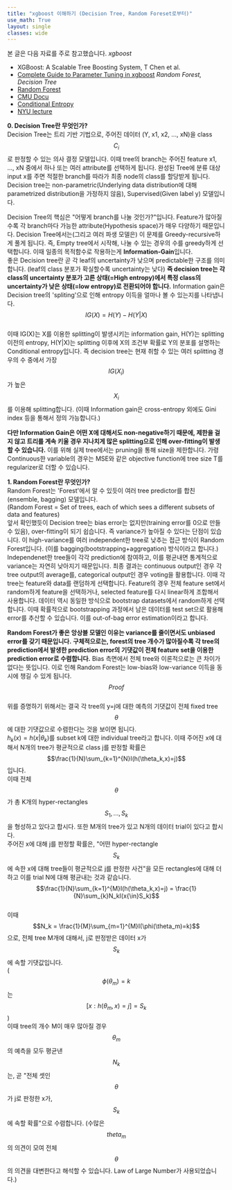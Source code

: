 ```yaml
---
title: "xgboost 이해하기 (Decision Tree, Random Foreset로부터)"
use_math: True
layout: single
classes: wide
---
```


본 글은 다음 자료를 주로 참고했습니다.
*xgboost*  
- XGBoost: A Scalable Tree Boosting System, T Chen et al.
- [Complete Guide to Parameter Tuning in xgboost](https://www.analyticsvidhya.com/blog/2016/03/complete-guide-parameter-tuning-xgboost-with-codes-python/)
*Random Forest, Decision Tree*  
- [Random Forest](https://link.springer.com/article/10.1023/A:1010933404324)
- [CMU Docu](https://www.cs.cmu.edu/~ggordon/780-fall07/fall06/homework/15780f06-hw4sol.pdf)
- [Conditional Entropy](https://en.wikipedia.org/wiki/Conditional_entropy)
- [NYU lecture](file:///C:/Users/박건영/Desktop/lecture11.pdf)

**0. Decision Tree란 무엇인가?**  
Decision Tree는 트리 기반 기법으로, 주어진 데이터 (Y, x1, x2, ..., xN)을 class $$C_i$$로 판정할 수 있는 의사 결정 모델입니다.
이때 tree의 branch는 주어진 feature x1, ..., xN 중에서 하나 또는 여러 attribute를 선택하게 됩니다. 완성된 Tree에 분류 대상 input x를 주면 
적절한 branch를 따라가 최종 node의 class를 할당받게 됩니다. 
Decision tree는 non-parametric(Underlying data distribution에 대해 parametrized distribution을 가정하지 않음), Supervised(Given label y) 모델입니다.  

Decision Tree의 핵심은 "어떻게 branch를 나눌 것인가?"입니다. 
Feature가 많아질 수록 각 branch마다 가능한 attribute(Hypothesis space)가 매우 다양하기 때문입니다. 
Decision Tree에서는(그리고 여러 파생 모델은) 이 문제를 Greedy-recursive하게 풀게 됩니다. 
즉, Empty tree에서 시작해, 나눌 수 있는 경우의 수를 greedy하게 선택합니다. 이때 일종의 목적함수로 작용하는게 **Information-Gain**입니다.  
좋은 Decision tree란 곧 각 leaf의 uncertainty가 낮으며 predictable한 구조를 의미합니다. (leaf의 class 분포가 확실할수록 uncertainty는 낮다) 
**즉 decision tree는 각 class의 uncertainty 분포가 고른 상태(=High entropy)에서 특정 class의 uncertainty가 낮은 상태(=low entropy)로 전환되어야 합니다.**
Information gain은 Decision tree의 'spliting'으로 인해 entropy 이득을 얼마나 볼 수 있는지를 나타냅니다.  
$$IG(X) = H(Y) - H(Y|X)$$  
이때 IG(X)는 X를 이용한 splitting이 발생시키는 information gain, H(Y)는 splitting 이전의 entropy, 
H(Y|X)는 splitting 이후에 X의 조건부 확률로 Y의 분포를 설명하는 Conditional entropy입니다. 
즉 decision tree는 현재 취할 수 있는 여러 splitting 경우의 수 중에서 가장 $$IG(X_i)$$가 높은 $$X_i$$를 이용해 splitting합니다.
(이때 Information gain은 cross-entropy 외에도 Gini index 등을 통해서 정의 가능합니다.)  

**다만 Information Gain은 어떤 X에 대해서도 non-negative하기 때문에, 
제한을 걸지 않고 트리를 계속 키울 경우 지나치게 많은 splitting으로 인해 over-fitting이 발생할 수 있습니다.** 
이를 위해 실제 tree에서는 pruning을 통해 size을 제한합니다. 가령 Continuous한 variable의 경우는 MSE와 같은 objective function에 tree size T를 
regularizer로 더할 수 있습니다.  

**1. Random Forest란 무엇인가?**  
Random Forest는 'Forest'에서 알 수 있듯이 여러 tree predictor를 합친(ensemble, bagging) 모델입니다.  
(Random Forest = Set of trees, each of which sees a different subsets of data and features)  
앞서 확인했듯이 Decision tree는 bias error는 없지만(training error를 0으로 만들 수 있음), over-fitting이 되기 쉽습니다. 
즉 variance가 높아질 수 있다는 단점이 있습니다.
이 high-variance를 여러 independent한 tree로 낮추는 접근 방식이 Random Forest입니다. (이를 bagging(bootstrapping+aggregation) 방식이라고 합니다.)
Independenet한 tree들이 각각 prediction에 참여하고, 이를 평균내면 통계적으로 variance는 자연히 낮아지기 때문입니다. 
최종 결과는 continuous output인 경우 각 tree output의 average를, categorical output인 경우 voting을 활용합니다. 
이때 각 tree는 feature와 data를 랜덤하게 선택합니다. 
Feature의 경우 전체 feature set에서 random하게 feature을 선택하거나, selected feature를 다시 linear하게 조합해서 사용합니다. 
데이터 역시 동일한 방식으로 bootstrap datasets에서 random하게 선택합니다. 
이때 확률적으로 bootstrapping 과정에서 남은 데이터를 test set으로 활용해 error를 추산할 수 있습니다.
이를 out-of-bag error estimation이라고 합니다.   
  
**Random Forest가 좋은 앙상블 모델인 이유는 variance를 줄이면서도 unbiased error를 갖기 때문입니다.** 
**구체적으로는, forest의 tree 개수가 많아질수록 각 tree의 prediction에서 발생한 prediction error의 기댓값이 전체 feature set을 이용한 prediction error로
수렴합니다.** Bias 측면에서 전체 tree와 이론적으로는 큰 차이가 없다는 뜻입니다. 
이로 인해 Random Forest는 low-bias와 low-variance 이득을 동시에 챙길 수 있게 됩니다.  
$$Proof$$  
위를 증명하기 위해서는 결국 각 tree의 y=j에 대한 예측의 기댓값이 전체 fixed tree $$\theta$$에 대한 기댓값으로 수렴한다는 것을 보이면 됩니다.  
$h_{k}(x) = h(x|\theta_k)$를 subset k에 대한 individual tree라고 합니다. 
이때 주어진 x에 대해서 N개의 tree가 평균적으로 class j를 판정할 확률은 
$$\frac{1}{N}\sum_{k=1}^{N}I(h(\theta_k,x)=j)$$입니다.  
이때 전체 $$\theta$$가 총 K개의 hyper-rectangles $$S_1, ..., S_k$$을 형성하고 있다고 합시다. 
또한 M개의 tree가 있고 N개의 데이터 trial이 있다고 합시다.  
주어진 x에 대해 j를 판정할 확률은, "어떤 hyper-rectangle $$S_k$$에 속한 x에 대해 tree들이 평균적으로 j를 판정한 사건"을 모든 rectangles에 대해 더하고 이를 trial N에 대해 평균내는 것과 같습니다.  
$$\frac{1}{N}\sum_{k=1}^{M}I(h(\theta_k,x)=j) = \frac{1}{N}\sum_{k}N_kI(x{\in}S_k)$$   
이때 $$N_k = \frac{1}{M}\sum_{m=1}^{M}I(\phi(\theta_m)=k)$$으로, 전체 tree M개에 대해서, j로 판정받은 데이터 x가 $$S_k$$에 속할 기댓값입니다.  
($$\phi(\theta_m)=k$$는 $$[{x: h(\theta_m, x)=j}] = S_k$$)  
이때 tree의 개수 M이 매우 많아질 경우 $$\theta_m$$의 예측을 모두 평균낸 $$N_k$$는, 곧 "전체 셋인 $$\theta$$가 j로 판정한 x가, $$S_k$$에 속할 확률"으로 수렴합니다. 
(수많은 $$theta_m$$의 의견이 모여 전체 $$\theta$$의 의견을 대변한다고 해석할 수 있습니다. Law of Large Number가 사용되었습니다.)  


